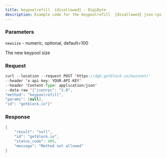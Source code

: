 ```yaml
---
title: keypoolrefill  {disallowed} - DigiByte
description: Example code for the keypoolrefill  {disallowed} json-rpc method. Сomplete guide on how to use keypoolrefill  {disallowed} json-rpc in GetBlock.io Web3 documentation.
---
```


### Parameters


`newsize` - numeric, optional, default=100

The new keypool size

### Request

``` java
curl --location --request POST 'https://dgb.getblock.io/mainnet/' 
--header 'x-api-key: YOUR-API-KEY' 
--header 'Content-Type: application/json' 
--data-raw '{"jsonrpc": "2.0",
"method": "keypoolrefill",
"params": [null],
"id": "getblock.io"}'
```

###  Response

``` java
{
    "result": "null",
    "id": "getblock.io",
    "status_code": 405,
    "message": "Method not allowed"
}
```

